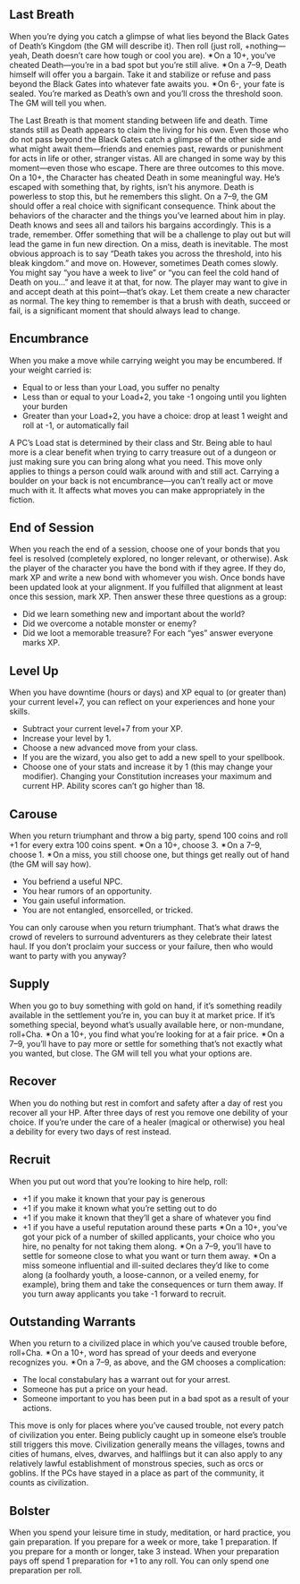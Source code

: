 ## Last Breath

When you’re dying you catch a glimpse of what lies beyond the Black Gates of Death’s Kingdom (the GM will describe it). Then roll (just roll, +nothing—yeah, Death doesn’t care how tough or cool you are). ✴On a 10+, you’ve cheated Death—you’re in a bad spot but you’re still alive. ✴On a 7–9, Death himself will offer you a bargain. Take it and stabilize or refuse and pass beyond the Black Gates into whatever fate awaits you. ✴On 6-, your fate is sealed. You’re marked as Death’s own and you’ll cross the threshold soon. The GM will tell you when.

The Last Breath is that moment standing between life and death. Time stands still as Death appears to claim the living for his own. Even those who do not pass beyond the Black Gates catch a glimpse of the other side and what might await them—friends and enemies past, rewards or punishment for acts in life or other, stranger vistas. 
All are changed in some way by this moment—even those who escape. There are three outcomes to this move. On a 10+, the Character has cheated Death in some meaningful way. He’s escaped with something that, by rights, isn’t his anymore. Death is powerless to stop this, but he remembers this slight. On a 7–9, the GM should offer a real choice with significant consequence. 
Think about the behaviors of the character and the things you’ve learned about him in play. Death knows and sees all and tailors his bargains accordingly.
This is a trade, remember. Offer something that will be a challenge to play out but will lead the game in fun new direction. On a miss, death is inevitable. The most obvious approach is to say “Death takes you across the threshold, into his bleak kingdom.” and move on. 
However, sometimes Death comes slowly. You might say “you have a week to live” or “you can feel the cold hand of Death on you…” and leave it at that, for now. The player may want to give in and accept death at this point—that’s okay. Let them create a new character as normal. 
The key thing to remember is that a brush with death, succeed or fail, is a significant moment that should always lead to change. 

## Encumbrance

When you make a move while carrying weight you may be encumbered. If your weight carried is:

* Equal to or less than your Load, you suffer no penalty
* Less than or equal to your Load+2, you take -1 ongoing until you lighten your burden
* Greater than your Load+2, you have a choice: drop at least 1 weight and roll at -1, or automatically fail

A PC’s Load stat is determined by their class and Str. Being able to haul more is a clear benefit when trying to carry treasure out of a dungeon or just making sure you can bring along what you need.
This move only applies to things a person could walk around with and still act. Carrying a boulder on your back is not encumbrance—you can’t really act or move much with it. It affects what moves you can make appropriately in the fiction.

## End of Session

When you reach the end of a session, choose one of your bonds that you feel is resolved (completely explored, no longer relevant, or otherwise). Ask the player of the character you have the bond with if they agree. If they do, mark XP and write a new bond with whomever you wish.
Once bonds have been updated look at your alignment. If you fulfilled that alignment at least once this session, mark XP. 
Then answer these three questions as a group:

* Did we learn something new and important about the world?
* Did we overcome a notable monster or enemy?
* Did we loot a memorable treasure?
  For each “yes” answer everyone marks XP.

## Level Up

When you have downtime (hours or days) and XP equal to (or greater than) your current level+7, you can reflect on your experiences and hone your skills.

* Subtract your current level+7 from your XP.
* Increase your level by 1.
* Choose a new advanced move from your class.
* If you are the wizard, you also get to add a new spell to your spellbook.
* Choose one of your stats and increase it by 1 (this may change your modifier). Changing your Constitution increases your maximum and current HP. Ability scores can’t go higher than 18.

## Carouse

When you return triumphant and throw a big party, spend 100 coins and roll +1 for every extra 100 coins spent. ✴On a 10+, choose 3. ✴On a 7–9, choose 1. ✴On a miss, you still choose one, but things get really out of hand (the GM will say how).

* You befriend a useful NPC.
* You hear rumors of an opportunity.
* You gain useful information.
* You are not entangled, ensorcelled, or tricked.

You can only carouse when you return triumphant. That’s what draws the crowd of revelers to surround adventurers as they celebrate their latest haul. If you don’t proclaim your success or your failure, then who would want to party with you anyway?

## Supply

When you go to buy something with gold on hand, if it’s something readily available in the settlement you’re in, you can buy it at market price. 
If it’s something special, beyond what’s usually available here, or non-mundane, roll+Cha. ✴On a 10+, you find what you’re looking for at a fair price. ✴On a 7–9, you’ll have to pay more or settle for something that’s not exactly what you wanted, but close. The GM will tell you what your options are.

## Recover

When you do nothing but rest in comfort and safety after a day of rest you recover all your HP. After three days of rest you remove one debility of your choice. 
If you’re under the care of a healer (magical or otherwise) you heal a debility for every two days of rest instead.

## Recruit

When you put out word that you’re looking to hire help, roll:

* +1 if you make it known that your pay is generous
* +1 if you make it known what you’re setting out to do
* +1 if you make it known that they’ll get a share of whatever you find
* +1 if you have a useful reputation around these parts
  ✴On a 10+, you’ve got your pick of a number of skilled applicants, your choice who you hire, no penalty for not taking them along. ✴On a 7–9, you’ll have to settle for someone close to what you want or turn them away. ✴On a miss someone influential and ill-suited declares they’d like to come along (a foolhardy youth, a loose-cannon, or a veiled enemy, for example), bring them and take the consequences or turn them away. 
  If you turn away applicants you take -1 forward to recruit.

## Outstanding Warrants

When you return to a civilized place in which you’ve caused trouble before, roll+Cha. ✴On a 10+, word has spread of your deeds and everyone recognizes you. ✴On a 7–9, as above, and the GM chooses a complication:

* The local constabulary has a warrant out for your arrest.
* Someone has put a price on your head.
* Someone important to you has been put in a bad spot as a result of your actions.

This move is only for places where you’ve caused trouble, not every patch of civilization you enter. Being publicly caught up in someone else’s trouble still triggers this move.
Civilization generally means the villages, towns and cities of humans, elves, dwarves, and halflings but it can also apply to any relatively lawful establishment of monstrous species, such as orcs or goblins. If the PCs have stayed in a place as part of the community, it counts as civilization.

## Bolster

When you spend your leisure time in study, meditation, or hard practice, you gain preparation. If you prepare for a week or more, take 1 preparation. If you prepare for a month or longer, take 3 instead. 
When your preparation pays off spend 1 preparation for +1 to any roll. You can only spend one preparation per roll.
